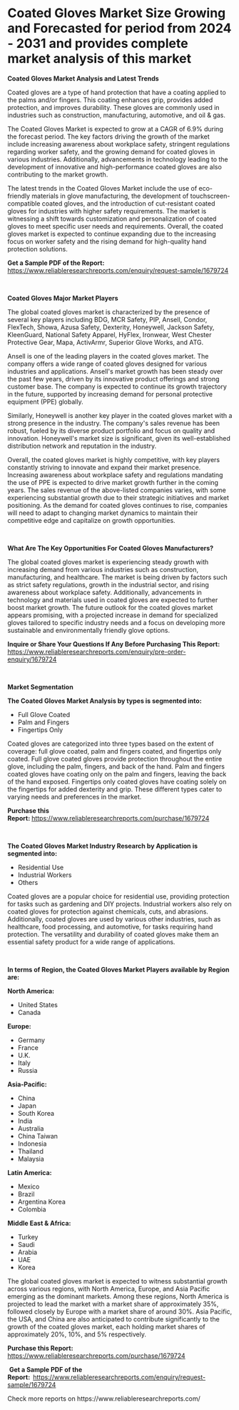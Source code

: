 <p><h1>Coated Gloves Market Size Growing and Forecasted for period from 2024 - 2031 and provides complete market analysis of this market</h1></p><p><strong>Coated Gloves Market Analysis and Latest Trends</strong></p>
<p><p>Coated gloves are a type of hand protection that have a coating applied to the palms and/or fingers. This coating enhances grip, provides added protection, and improves durability. These gloves are commonly used in industries such as construction, manufacturing, automotive, and oil & gas.</p><p>The Coated Gloves Market is expected to grow at a CAGR of 6.9% during the forecast period. The key factors driving the growth of the market include increasing awareness about workplace safety, stringent regulations regarding worker safety, and the growing demand for coated gloves in various industries. Additionally, advancements in technology leading to the development of innovative and high-performance coated gloves are also contributing to the market growth.</p><p>The latest trends in the Coated Gloves Market include the use of eco-friendly materials in glove manufacturing, the development of touchscreen-compatible coated gloves, and the introduction of cut-resistant coated gloves for industries with higher safety requirements. The market is witnessing a shift towards customization and personalization of coated gloves to meet specific user needs and requirements. Overall, the coated gloves market is expected to continue expanding due to the increasing focus on worker safety and the rising demand for high-quality hand protection solutions.</p></p>
<p><strong>Get a Sample PDF of the Report:&nbsp;</strong> <a href="https://www.reliableresearchreports.com/enquiry/request-sample/1679724">https://www.reliableresearchreports.com/enquiry/request-sample/1679724</a></p>
<p>&nbsp;</p>
<p><strong>Coated Gloves Major Market Players</strong></p>
<p><p>The global coated gloves market is characterized by the presence of several key players including BDG, MCR Safety, PIP, Ansell, Condor, FlexTech, Showa, Azusa Safety, Dexterity, Honeywell, Jackson Safety, KleenGuard, National Safety Apparel, HyFlex, Ironwear, West Chester Protective Gear, Mapa, ActivArmr, Superior Glove Works, and ATG.</p><p>Ansell is one of the leading players in the coated gloves market. The company offers a wide range of coated gloves designed for various industries and applications. Ansell's market growth has been steady over the past few years, driven by its innovative product offerings and strong customer base. The company is expected to continue its growth trajectory in the future, supported by increasing demand for personal protective equipment (PPE) globally.</p><p>Similarly, Honeywell is another key player in the coated gloves market with a strong presence in the industry. The company's sales revenue has been robust, fueled by its diverse product portfolio and focus on quality and innovation. Honeywell's market size is significant, given its well-established distribution network and reputation in the industry.</p><p>Overall, the coated gloves market is highly competitive, with key players constantly striving to innovate and expand their market presence. Increasing awareness about workplace safety and regulations mandating the use of PPE is expected to drive market growth further in the coming years. The sales revenue of the above-listed companies varies, with some experiencing substantial growth due to their strategic initiatives and market positioning. As the demand for coated gloves continues to rise, companies will need to adapt to changing market dynamics to maintain their competitive edge and capitalize on growth opportunities.</p></p>
<p>&nbsp;</p>
<p><strong>What Are The Key Opportunities For Coated Gloves Manufacturers?</strong></p>
<p><p>The global coated gloves market is experiencing steady growth with increasing demand from various industries such as construction, manufacturing, and healthcare. The market is being driven by factors such as strict safety regulations, growth in the industrial sector, and rising awareness about workplace safety. Additionally, advancements in technology and materials used in coated gloves are expected to further boost market growth. The future outlook for the coated gloves market appears promising, with a projected increase in demand for specialized gloves tailored to specific industry needs and a focus on developing more sustainable and environmentally friendly glove options.</p></p>
<p><strong>Inquire or Share Your Questions If Any Before Purchasing This Report:</strong> <a href="https://www.reliableresearchreports.com/enquiry/pre-order-enquiry/1679724">https://www.reliableresearchreports.com/enquiry/pre-order-enquiry/1679724</a></p>
<p>&nbsp;</p>
<p><strong>Market Segmentation</strong></p>
<p><strong>The Coated Gloves Market Analysis by types is segmented into:</strong></p>
<p><ul><li>Full Glove Coated</li><li>Palm and Fingers</li><li>Fingertips Only</li></ul></p>
<p><p>Coated gloves are categorized into three types based on the extent of coverage: full glove coated, palm and fingers coated, and fingertips only coated. Full glove coated gloves provide protection throughout the entire glove, including the palm, fingers, and back of the hand. Palm and fingers coated gloves have coating only on the palm and fingers, leaving the back of the hand exposed. Fingertips only coated gloves have coating solely on the fingertips for added dexterity and grip. These different types cater to varying needs and preferences in the market.</p></p>
<p><strong>Purchase this Report:&nbsp;</strong><a href="https://www.reliableresearchreports.com/purchase/1679724">https://www.reliableresearchreports.com/purchase/1679724</a></p>
<p>&nbsp;</p>
<p><strong>The Coated Gloves Market Industry Research by Application is segmented into:</strong></p>
<p><ul><li>Residential Use</li><li>Industrial Workers</li><li>Others</li></ul></p>
<p><p>Coated gloves are a popular choice for residential use, providing protection for tasks such as gardening and DIY projects. Industrial workers also rely on coated gloves for protection against chemicals, cuts, and abrasions. Additionally, coated gloves are used by various other industries, such as healthcare, food processing, and automotive, for tasks requiring hand protection. The versatility and durability of coated gloves make them an essential safety product for a wide range of applications.</p></p>
<p>&nbsp;</p>
<p><strong>In terms of Region, the Coated Gloves Market Players available by Region are:</strong></p>
<p>
    <p> <strong> North America: </strong>
        <ul>
            <li>United States</li>
            <li>Canada</li>
        </ul>
        </p> 
    <p> <strong> Europe: </strong>
        <ul>
            <li>Germany</li>
            <li>France</li>
            <li>U.K.</li>
            <li>Italy</li>
            <li>Russia</li>
        </ul>
        </p> 
    <p> <strong> Asia-Pacific: </strong>
        <ul>
            <li>China</li>
            <li>Japan</li>
            <li>South Korea</li>
            <li>India</li>
            <li>Australia</li>
            <li>China Taiwan</li>
            <li>Indonesia</li>
            <li>Thailand</li>
            <li>Malaysia</li>
        </ul>
        </p> 
    <p> <strong> Latin America: </strong>
        <ul>
            <li>Mexico</li>
            <li>Brazil</li>
            <li>Argentina Korea</li>
            <li>Colombia</li>
        </ul>
        </p> 
    <p> <strong> Middle East & Africa: </strong>
        <ul>
            <li>Turkey</li>
            <li>Saudi</li>
            <li>Arabia</li>
            <li>UAE</li>
            <li>Korea</li>
        </ul>
    </p>
    </p>
<p><p>The global coated gloves market is expected to witness substantial growth across various regions, with North America, Europe, and Asia Pacific emerging as the dominant markets. Among these regions, North America is projected to lead the market with a market share of approximately 35%, followed closely by Europe with a market share of around 30%. Asia Pacific, the USA, and China are also anticipated to contribute significantly to the growth of the coated gloves market, each holding market shares of approximately 20%, 10%, and 5% respectively.</p></p>
<p><strong>Purchase this Report: </strong><a href="https://www.reliableresearchreports.com/purchase/1679724">https://www.reliableresearchreports.com/purchase/1679724</a></p>
<p>&nbsp;<strong>Get a Sample PDF of the Report:&nbsp;&nbsp;</strong><a href="https://www.reliableresearchreports.com/enquiry/request-sample/1679724">https://www.reliableresearchreports.com/enquiry/request-sample/1679724</a></p>
<p><strong></strong></p>
<p>Check more reports on https://www.reliableresearchreports.com/</p>